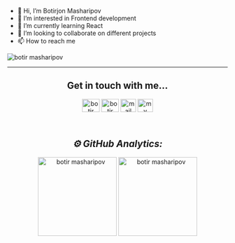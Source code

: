 - 👋 Hi, I’m Botirjon Masharipov
- 👀 I’m interested in Frontend development
- 🌱 I’m currently learning React
- 💞️ I’m looking to collaborate on different projects    
- 📫 How to reach me 

<img src="https://komarev.com/ghpvc/?username=botirmasharipov&label=Profile%20views&color=0e75b6&style=flat" alt="botir masharipov" />

---

<h2 align="center"> Get in touch with me...</h2>
<p align="center">
<a href="https://twitter.com/botirmasharipov" target="blank"><img align="center" src="https://cdn.jsdelivr.net/npm/simple-icons@3.0.1/icons/twitter.svg" alt="botir masharipov" height="30" width="40" /></a>
<a href="https://www.linkedin.com/in/botirjon-masharipov/" target="blank"><img align="center" src="https://cdn.jsdelivr.net/npm/simple-icons@3.0.1/icons/linkedin.svg" alt="botir masharipov" height="30" width="40" /></a>
 <a href="mailto:masbotirjon963@gmail.com"><img align="center" alt="mail me" width="35px" src="https://cdn.jsdelivr.net/npm/simple-icons@3.0.1/icons/gmail.svg" height="30" width="40"  /></a>
  <a href="https://medium.com/@BotirjonMasharipov"><img align="center" alt="my blogs" width="35px" src="https://cdn.jsdelivr.net/npm/simple-icons@3.0.1/icons/medium.svg" height="30" width="40" /></a>
</p>
<br>

<h2 align="center"><i>⚙ GitHub Analytics:</i></h2>

<p align="center">
    <img height="180em" src="https://github-readme-streak-stats.herokuapp.com/?user=botirmasharipov&theme=dracula" alt="botir masharipov" />
    <img height="180em" src="https://github-readme-stats.vercel.app/api?username=botirmasharipov&show_icons=true&theme=dracula&locale=en&hide=stars" alt="botir masharipov" />
</p>

